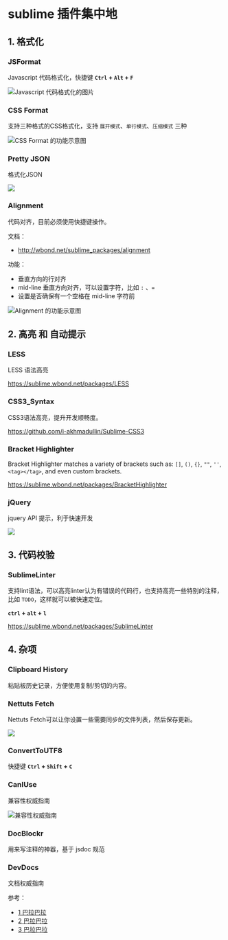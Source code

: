# sublime 插件集中地

## 1. 格式化

### JSFormat
   
Javascript 代码格式化，快捷键 **`Ctrl` + `Alt` + `F`**

![Javascript 代码格式化的图片](https://camo.githubusercontent.com/cc50e7fce68d91f05cc3335d40c8b26aa0d892c8/687474703a2f2f6d312e696d672e73726364642e636f6d2f6661726d342f642f323031322f313130352f31352f41353136384334423742313137414231334234463039303337454545443642435f423530305f3930305f3530305f3132372e4a504547)

### CSS Format

支持三种格式的CSS格式化，支持 `展开模式`、`单行模式`、`压缩模式` 三种

![CSS Format 的功能示意图](http://ww1.sinaimg.cn/large/67157d58gw1eh496txuv3j20q40afgmw.jpg)

### Pretty JSON

格式化JSON

![](https://camo.githubusercontent.com/d4e0ca9dcbf2a3d4b3b84419417afe3f84a67b0c/687474703a2f2f6d332e696d672e73726364642e636f6d2f6661726d342f642f323031322f313130352f31362f31364139314432323542463333314537373135303242363837313031423143455f423530305f3930305f3530305f3135312e4a504547)


### Alignment 

代码对齐，目前必须使用快捷键操作。

文档：

 * http://wbond.net/sublime_packages/alignment

功能：

 * 垂直方向的行对齐
 * mid-line 垂直方向对齐，可以设置字符，比如 `:` 、`=`
 * 设置是否确保有一个空格在 mid-line 字符前

![Alignment 的功能示意图](http://ww2.sinaimg.cn/large/67157d58gw1eh49f1zctdj20bb06kglx.jpg)


## 2. 高亮 和 自动提示

### LESS

LESS 语法高亮

https://sublime.wbond.net/packages/LESS

### CSS3_Syntax 

CSS3语法高亮，提升开发顺畅度。

https://github.com/i-akhmadullin/Sublime-CSS3

### Bracket Highlighter

Bracket Highlighter matches a variety of brackets such as: `[]`, `()`, `{}`, `""`, `''`, `<tag></tag>`, and even custom brackets.

https://sublime.wbond.net/packages/BracketHighlighter

### jQuery

jquery API 提示，利于快速开发

![](https://camo.githubusercontent.com/e4b552306ef96c9a06d851f446f9d3b8f4f2634e/687474703a2f2f7777322e73696e61696d672e636e2f6d773639302f3637313537643538677731656832366c64627437616a323067663034673734692e6a7067)

## 3. 代码校验

### SublimeLinter

支持lint语法，可以高亮linter认为有错误的代码行，也支持高亮一些特别的注释，比如 `TODO`，这样就可以被快速定位。

**`ctrl` + `alt` + `l`**

https://sublime.wbond.net/packages/SublimeLinter

## 4. 杂项

### Clipboard History

粘贴板历史记录，方便使用复制/剪切的内容。

### Nettuts Fetch

Nettuts Fetch可以让你设置一些需要同步的文件列表，然后保存更新。

![](http://www.qianduan.net/wp-content/uploads/2012/02/remote.jpg)

### ConvertToUTF8

快捷键 **`Ctrl` + `Shift` + `C`**

### CanIUse

兼容性权威指南

![兼容性权威指南](http://static.oschina.net/uploads/img/201402/05081908_kT29.gif)

### DocBlockr

用来写注释的神器，基于 jsdoc 规范

### DevDocs

文档权威指南

参考：

 * [1 巴拉巴拉](http://www.jb51.net/web/79855.html)
 * [2 巴拉巴拉](http://www.oschina.net/translate/20-powerful-sublimetext-plugins?from=20140210)
 * [3 巴拉巴拉](http://www.tuicool.com/articles/qEFJrm)